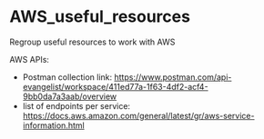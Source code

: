 # AWS_useful_resources
Regroup useful resources to work with AWS

AWS APIs: 
- Postman collection link: https://www.postman.com/api-evangelist/workspace/411ed77a-1f63-4df2-acf4-9bb0da7a3aab/overview
- list of endpoints per service: https://docs.aws.amazon.com/general/latest/gr/aws-service-information.html
